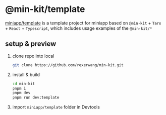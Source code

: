 # @min-kit/template

[miniapp/template](./miniapp/template) is a template project for miniapp based on `@min-kit` + `Taro` + `React` + `Typescript`,
which includes usage examples of the `@min-kit/*`

## setup & preview

1. clone repo into local
   ```sh
   git clone https://github.com/rexerwang/min-kit.git
   ```
2. install & build
   ```sh
   cd min-kit
   pnpm i
   pnpm dev
   pnpm run dev:template
   ```
3. import `miniapp/template` folder in Devtools
